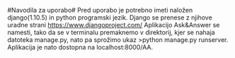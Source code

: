 #Navodila za uporabo#
Pred uporabo je potrebno imeti naložen django(1.10.5) in python programski jezik. Django se prenese z njihove uradne strani https://www.djangoproject.com/
Aplikacijo Ask&Answer se namesti, tako da se v terminalu premaknemo v direktorij, kjer se nahaja datoteka manage.py, nato pa sprožimo ukaz >python manage.py runserver.
Aplikacija je nato dostopna na localhost:8000/AA.
